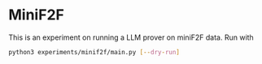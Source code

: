 # MiniF2F

This is an experiment on running a LLM prover on miniF2F data. Run with

```sh
python3 experiments/minif2f/main.py [--dry-run]
```
